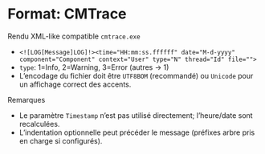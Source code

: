 # Format: CMTrace

Rendu XML-like compatible `cmtrace.exe`
- `<![LOG[Message]LOG]!><time="HH:mm:ss.ffffff" date="M-d-yyyy" component="Component" context="User" type="N" thread="Id" file="">`
- `type`: 1=Info, 2=Warning, 3=Error (autres → 1)
- L’encodage du fichier doit être `UTF8BOM` (recommandé) ou `Unicode` pour un affichage correct des accents.

Remarques
- Le paramètre `Timestamp` n’est pas utilisé directement; l’heure/date sont recalculées.
- L’indentation optionnelle peut précéder le message (préfixes arbre pris en charge si configurés).

